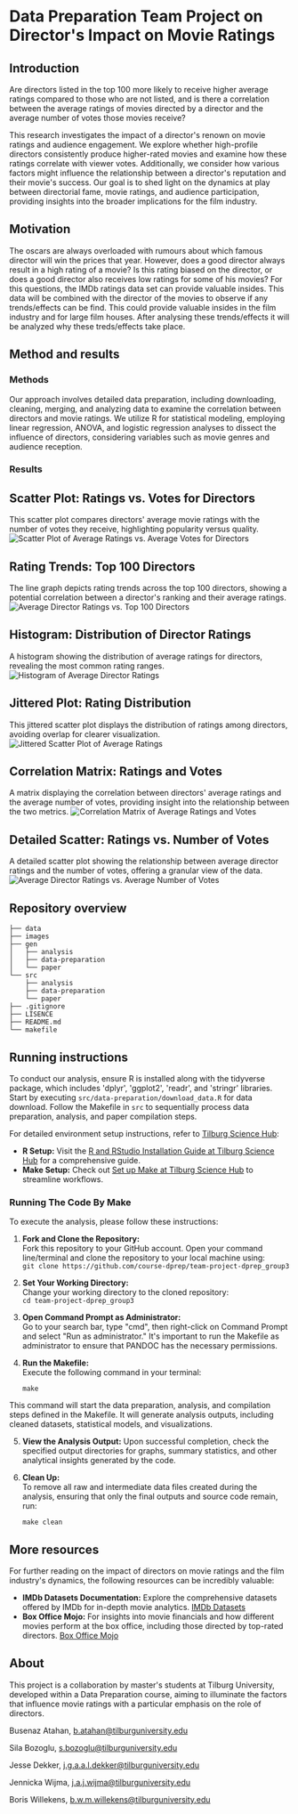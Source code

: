 # Data Preparation Team Project on Director's Impact on Movie Ratings

## Introduction
Are directors listed in the top 100 more likely to receive higher average ratings compared to those who are not listed, and is there a correlation between the average ratings of movies directed by a director and the average number of votes those movies receive?

This research investigates the impact of a director's renown on movie ratings and audience engagement. We explore whether high-profile directors consistently produce higher-rated movies and examine how these ratings correlate with viewer votes. Additionally, we consider how various factors might influence the relationship between a director's reputation and their movie's success. Our goal is to shed light on the dynamics at play between directorial fame, movie ratings, and audience participation, providing insights into the broader implications for the film industry.

## Motivation
The oscars are always overloaded with rumours about which famous director will win the prices that year. However, does a good director always result in a high rating of a movie? Is this rating biased on the director, or does a good director also receives low ratings for some of his movies? For this questions, the IMDb ratings data set can provide valuable insides. This data will be combined with the director of the movies to observe if any trends/effects can be find. This could provide valuable insides in the film industry and for large film houses. After analysing these trends/effects it will be analyzed why these treds/effects take place.

## Method and results

### Methods
Our approach involves detailed data preparation, including downloading, cleaning, merging, and analyzing data to examine the correlation between directors and movie ratings. We utilize R for statistical modeling, employing linear regression, ANOVA, and logistic regression analyses to dissect the influence of directors, considering variables such as movie genres and audience reception.

### Results

## Scatter Plot: Ratings vs. Votes for Directors
This scatter plot compares directors' average movie ratings with the number of votes they receive, highlighting popularity versus quality.
![Scatter Plot of Average Ratings vs. Average Votes for Directors](images/image.png)

## Rating Trends: Top 100 Directors
The line graph depicts rating trends across the top 100 directors, showing a potential correlation between a director's ranking and their average ratings.
![Average Director Ratings vs. Top 100 Directors](images/image-1.png)

## Histogram: Distribution of Director Ratings
A histogram showing the distribution of average ratings for directors, revealing the most common rating ranges.
![Histogram of Average Director Ratings](images/image-2.png)

## Jittered Plot: Rating Distribution
This jittered scatter plot displays the distribution of ratings among directors, avoiding overlap for clearer visualization.
![Jittered Scatter Plot of Average Ratings](images/image-3.png)

## Correlation Matrix: Ratings and Votes
A matrix displaying the correlation between directors' average ratings and the average number of votes, providing insight into the relationship between the two metrics.
![Correlation Matrix of Average Ratings and Votes](images/image-4.png)

## Detailed Scatter: Ratings vs. Number of Votes
A detailed scatter plot showing the relationship between average director ratings and the number of votes, offering a granular view of the data.
![Average Director Ratings vs. Average Number of Votes](images/image-5.png)


## Repository overview

```
├── data                  
├── images
├── gen
│   ├── analysis           
│   ├── data-preparation   
│   └── paper              
└── src
    ├── analysis           
    ├── data-preparation   
    └── paper 
├── .gitignore
├── LISENCE
├── README.md
└── makefile

```
          

## Running instructions

To conduct our analysis, ensure R is installed along with the tidyverse package, which includes 'dplyr', 'ggplot2', 'readr', and 'stringr' libraries. Start by executing `src/data-preparation/download_data.R` for data download. Follow the Makefile in `src` to sequentially process data preparation, analysis, and paper compilation steps.

For detailed environment setup instructions, refer to [Tilburg Science Hub](https://tilburgsciencehub.com/):  

- **R Setup:** Visit the [R and RStudio Installation Guide at Tilburg Science Hub](https://tilburgsciencehub.com/topics/computer-setup/software-installation/rstudio/r/) for a comprehensive guide.
- **Make Setup:** Check out [Set up Make at Tilburg Science Hub](https://tilburgsciencehub.com/topics/automation/automation-tools/makefiles/make/) to streamline workflows.

### Running The Code By Make

To execute the analysis, please follow these instructions:

1. **Fork and Clone the Repository:**  
   Fork this repository to your GitHub account.
   Open your command line/terminal and clone the repository to your local machine using:  
   `git clone https://github.com/course-dprep/team-project-dprep_group3`

2. **Set Your Working Directory:**  
   Change your working directory to the cloned repository:  
   `cd team-project-dprep_group3`

3. **Open Command Prompt as Administrator:**  
Go to your search bar, type "cmd", then right-click on Command Prompt and select "Run as administrator." It's important to run the Makefile as administrator to ensure that PANDOC has the necessary permissions.


4. **Run the Makefile:**   
    Execute the following command in your terminal:  

    `make`    

This command will start the data preparation, analysis, and compilation steps defined in the Makefile. It will generate analysis outputs, including cleaned datasets, statistical models, and visualizations.

5. **View the Analysis Output:** 
Upon successful completion, check the specified output directories for graphs, summary statistics, and other analytical insights generated by the code.

6. **Clean Up:**  
To remove all raw and intermediate data files created during the analysis, ensuring that only the final outputs and source code remain, run:  


    `make clean`


## More resources

For further reading on the impact of directors on movie ratings and the film industry's dynamics, the following resources can be incredibly valuable:

- **IMDb Datasets Documentation:** Explore the comprehensive datasets offered by IMDb for in-depth movie analytics. [IMDb Datasets](https://developer.imdb.com/non-commercial-datasets/)
- **Box Office Mojo:** For insights into movie financials and how different movies perform at the box office, including those directed by top-rated directors. [Box Office Mojo](https://www.boxofficemojo.com/)



## About

This project is a collaboration by master's students at Tilburg University, developed within a Data Preparation course, aiming to illuminate the factors that influence movie ratings with a particular emphasis on the role of directors.

Busenaz Atahan, b.atahan@tilburguniversity.edu 


Sila Bozoglu, s.bozoglu@tilburguniversity.edu  


Jesse Dekker, j.g.a.a.l.dekker@tilburguniversity.edu  


Jennicka Wijma, j.a.j.wijma@tilburguniversity.edu  


Boris Willekens, b.w.m.willekens@tilburguniversity.edu  



